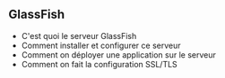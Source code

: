 ## GlassFish

- C'est quoi le serveur GlassFish 
- Comment installer et configurer ce serveur
- Comment on déployer une application sur le serveur
- Comment on fait la configuration SSL/TLS
